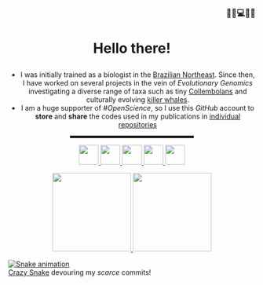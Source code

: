 <h3 align=right>🔬🧬💻🧠🔭<p/ >
</h3>

<div align="center">
<h1>Hello there!<p/ ></h1>

<!-- BLOG-POST-LIST:START -->
* I was initially trained as a biologist in the [Brazilian Northeast](https://en.wikipedia.org/wiki/Northeast_Region,_Brazil). Since then, I have worked on several projects in the vein of _Evolutionary Genomics_ investigating a diverse range of taxa such as tiny [Collembolans](https://onlinelibrary.wiley.com/doi/abs/10.1111/zsc.12377) and culturally evolving [killer whales](https://onlinelibrary.wiley.com/doi/abs/10.1111/mec.15099).
* I am a huge supporter of #_OpenScience_, so I use this _GitHub_ account to **store** and **share** the codes used in my publications in [individual repositories](https://github.com/layka-pacheco?tab=repositories)
<!-- BLOG-POST-LIST:END -->

<hr width="50%" style="height:5px;">

<a href='https://git-scm.com/'><img src="https://github.com/g-pacheco/g-pacheco/blob/main/Profile--GitHubAuxiliaryFiles/GitLogo.png" align="leth" width="40" />
<a href='https://github.com/'><img src="https://github.com/g-pacheco/g-pacheco/blob/main/Profile--GitHubAuxiliaryFiles/GitHubLogo.png" align="leth" width="40" />
<a href='https://www.rstudio.com/'><img src='https://github.com/g-pacheco/g-pacheco/blob/main/Profile--GitHubAuxiliaryFiles/RStudioLogo.png' align="leth" width="40" />
<a href='https://tidyverse.tidyverse.org'><img src='https://github.com/g-pacheco/g-pacheco/blob/main/Profile--GitHubAuxiliaryFiles/tidyverseLogo.png' align="leth" width="40" />
<a href='https://ggplot2.tidyverse.org/'><img src="https://github.com/g-pacheco/g-pacheco/blob/main/Profile--GitHubAuxiliaryFiles/ggplot2Logo.png" align="leth" width="40" />

<p align=center>
<img height="160em" src="https://github-readme-stats.vercel.app/api?username=g-pacheco&bg_color=00000000&text_color=B869AC&icon_color=EDEDED&title_color=EDEDED&hide_border=false&disable_animations=false&show_icons=true&include_all_commits=true" />
<img height="160em" src="https://github-readme-stats.vercel.app/api/top-langs/?username=g-pacheco&layout=compact&langs_count=10&bg_color=00000000&text_color=B869AC&title_color=EDEDED&hide_border=false&disable_animations=false&show_icons=true" />
</p>
 </div>

![Snake animation](https://github.com/g-pacheco/g-pacheco/blob/output/github-contribution-grid-snake.svg)  
[Crazy Snake](https://github.com/Platane/snk) devouring my _scarce_ commits!
